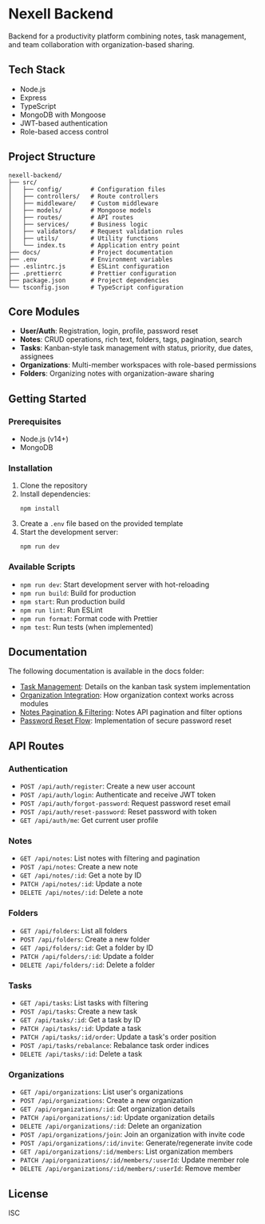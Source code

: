 # Nexell Backend

Backend for a productivity platform combining notes, task management, and team collaboration with organization-based sharing.

## Tech Stack

- Node.js
- Express
- TypeScript
- MongoDB with Mongoose
- JWT-based authentication
- Role-based access control

## Project Structure

```
nexell-backend/
├── src/
│   ├── config/        # Configuration files
│   ├── controllers/   # Route controllers
│   ├── middleware/    # Custom middleware
│   ├── models/        # Mongoose models
│   ├── routes/        # API routes
│   ├── services/      # Business logic
│   ├── validators/    # Request validation rules
│   ├── utils/         # Utility functions
│   └── index.ts       # Application entry point
├── docs/              # Project documentation
├── .env               # Environment variables
├── .eslintrc.js       # ESLint configuration
├── .prettierrc        # Prettier configuration
├── package.json       # Project dependencies
└── tsconfig.json      # TypeScript configuration
```

## Core Modules

- **User/Auth**: Registration, login, profile, password reset
- **Notes**: CRUD operations, rich text, folders, tags, pagination, search
- **Tasks**: Kanban-style task management with status, priority, due dates, assignees
- **Organizations**: Multi-member workspaces with role-based permissions
- **Folders**: Organizing notes with organization-aware sharing

## Getting Started

### Prerequisites

- Node.js (v14+)
- MongoDB

### Installation

1. Clone the repository
2. Install dependencies:
   ```
   npm install
   ```
3. Create a `.env` file based on the provided template
4. Start the development server:
   ```
   npm run dev
   ```

### Available Scripts

- `npm run dev`: Start development server with hot-reloading
- `npm run build`: Build for production
- `npm start`: Run production build
- `npm run lint`: Run ESLint
- `npm run format`: Format code with Prettier
- `npm test`: Run tests (when implemented)

## Documentation

The following documentation is available in the docs folder:

- [Task Management](./docs/task-management.md): Details on the kanban task system implementation
- [Organization Integration](./docs/organization-integration.md): How organization context works across modules
- [Notes Pagination & Filtering](./docs/notes-pagination-filtering.md): Notes API pagination and filter options
- [Password Reset Flow](./docs/password-reset-flow.md): Implementation of secure password reset

## API Routes

### Authentication

- `POST /api/auth/register`: Create a new user account
- `POST /api/auth/login`: Authenticate and receive JWT token
- `POST /api/auth/forgot-password`: Request password reset email
- `POST /api/auth/reset-password`: Reset password with token
- `GET /api/auth/me`: Get current user profile

### Notes

- `GET /api/notes`: List notes with filtering and pagination
- `POST /api/notes`: Create a new note
- `GET /api/notes/:id`: Get a note by ID
- `PATCH /api/notes/:id`: Update a note
- `DELETE /api/notes/:id`: Delete a note

### Folders

- `GET /api/folders`: List all folders
- `POST /api/folders`: Create a new folder
- `GET /api/folders/:id`: Get a folder by ID
- `PATCH /api/folders/:id`: Update a folder
- `DELETE /api/folders/:id`: Delete a folder

### Tasks

- `GET /api/tasks`: List tasks with filtering
- `POST /api/tasks`: Create a new task
- `GET /api/tasks/:id`: Get a task by ID
- `PATCH /api/tasks/:id`: Update a task
- `PATCH /api/tasks/:id/order`: Update a task's order position
- `POST /api/tasks/rebalance`: Rebalance task order indices
- `DELETE /api/tasks/:id`: Delete a task

### Organizations

- `GET /api/organizations`: List user's organizations
- `POST /api/organizations`: Create a new organization
- `GET /api/organizations/:id`: Get organization details
- `PATCH /api/organizations/:id`: Update organization details
- `DELETE /api/organizations/:id`: Delete an organization
- `POST /api/organizations/join`: Join an organization with invite code
- `POST /api/organizations/:id/invite`: Generate/regenerate invite code
- `GET /api/organizations/:id/members`: List organization members
- `PATCH /api/organizations/:id/members/:userId`: Update member role
- `DELETE /api/organizations/:id/members/:userId`: Remove member

## License

ISC

